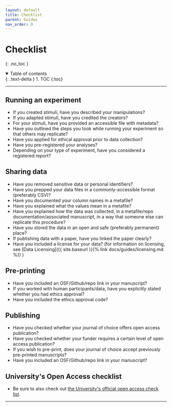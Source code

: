 ```yaml
---
layout: default
title: Checklist
parent: Guides
nav_order: 9
---
```


# Checklist
{: .no_toc }

<details open markdown="block">
  <summary>
    Table of contents
  </summary>
  {: .text-delta }
1. TOC
{:toc}
</details>

---

## Running an experiment 

* If you created stimuli, have you described your manipulations?
* If you adapted stimuli, have you credited the creators? 
* For your stimuli, have you provided an accessible file with metadata? 
* Have you outlined the steps you took while running your experiment so that others may replicate? 
* Have you applied for ethical approval prior to data collection? 
* Have you pre-registered your analyses? 
* Depending on your type of experiment, have you considered a registered report? 


## Sharing data

* Have you removed sensitive data or personal identifiers? 
* Have you prepped your data files in a commonly-accessible format (preferably CSV)? 
* Have you documented your column names in a metafile? 
* Have you explained what the values mean in a metafile? 
* Have you explained how the data was collected, in a metafile/repo documentation/associated manuscript, in a way that someone else can replicate this procedure? 
* Have you stored the data in an open and safe (preferably permanent) place? 
* If publishing data with a paper, have you linked the paper clearly? 
* Have you included a license for your data? (for information on licensing, see [Data Licensing]({{ site.baseurl }}{% link docs/guides/licensing.md %}) ) 

## Pre-printing 

* Have you included an OSF/Github/repo link in your manuscript? 
* If you worked with human participants/data, have you explicitly stated whether you had ethics approval? 
* Have you included the ethics approval code? 

## Publishing 

* Have you checked whether your journal of choice offers open access publication? 
* Have you checked whether your funder requires a certain level of open access publication? 
* If you wish to pre-print, does your journal of choice accept previously pre-printed manuscripts? 
* Have you included an OSF/Github/repo link in your manuscript? 

## University's Open Access checklist

* Be sure to also check out [the University's official open access check list](https://www.ed.ac.uk/information-services/research-support/publish-research/open-access/open-access-checklist-for-uoe-authors).

---

<!-- [Next: Preregistration Guide]({{ site.baseurl }}{% link docs/guides/preregistration.md %}) -->
